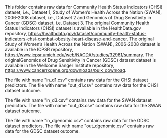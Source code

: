 This folder contains raw data for Community Health Status Indicators (CHSI) dataset, i.e., Dataset 1, Study of Women’s Health Across the Nation (SWAN), 2006-2008 dataset, i.e., Dataset 2 and Genomics of Drug Sensitivity in Cancer (GDSC) dataset, i.e. Dataset 3. The original Community Health Status Indicators (CHSI) dataset is available in the HealthData.gov repository, https://healthdata.gov/dataset/community-health-status-indicators-chsi-combat-obesity-heart-disease-and-cancer. The original Study of Women’s Health Across the Nation (SWAN), 2006-2008 dataset is available in the ICPSR repository, https://www.icpsr.umich.edu/web/NACDA/studies/32961/summary. The originalGenomics of Drug Sensitivity in Cancer (GDSC) dataset dataset is available in the Wellcome Sanger Institute repository, https://www.cancerrxgene.org/downloads/bulk_download.

The file with name "in_d1.csv" contains raw data for the CHSI dataset predictors. 
The file with name "out_d1.csv" contains raw data for the CHSI dataset outcome.

The file with name "in_d3.csv" contains raw data for the SWAN dataset predictors. 
The file with name "out_d3.csv" contains raw data for the SWAN dataset outcome.

The file with name "in_dgenomic.csv" contains raw data for the GDSC dataset predictors. 
The file with name "out_dgenomic.csv" contains raw data for the GDSC dataset outcome.
